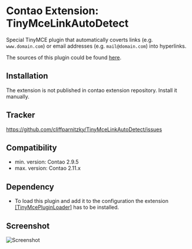 Contao Extension: TinyMceLinkAutoDetect
=======================================

Special TinyMCE plugin that automatically coverts links (e.g. `www.domain.com`) or email addresses (e.g. `mail@domain.com`) into hyperlinks.

The sources of this plugin could be found [here](http://sourceforge.net/tracker/?func=detail&aid=2770218&group_id=103281&atid=738747).


Installation
------------

The extension is not published in contao extension repository.
Install it manually.


Tracker
-------

https://github.com/cliffparnitzky/TinyMceLinkAutoDetect/issues


Compatibility
-------------

- min. version: Contao 2.9.5
- max. version: Contao 2.11.x


Dependency
----------

- To load this plugin and add it to the configuration the extension [[TinyMcePluginLoader]](https://github.com/cliffparnitzky/TinyMcePluginLoader) has to be installed.


Screenshot
----------

![Screenshot](https://raw.github.com/cliffparnitzky/TinyMceLinkAutoDetect/master/screenshot.jpg)